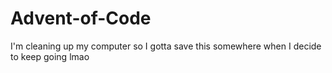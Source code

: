 # Advent-of-Code

I'm cleaning up my computer so I gotta save this somewhere when I decide to keep going lmao
